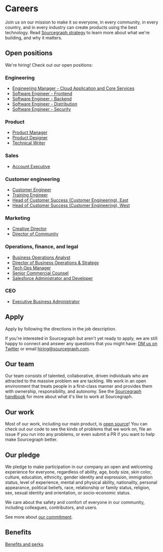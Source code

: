 # Careers

Join us on our mission to make it so everyone, in every community, in every country, and in every industry can create products using the best technology. Read [Sourcegraph strategy](strategy.md) to learn more about what we're building, and why it matters.

## Open positions

We're hiring! Check out our open positions:

### Engineering

- [Engineering Manager - Cloud Application and Core Services](../handbook/engineering/hiring/engineering-manager-cloud.md)
- [Software Engineer - Frontend](../handbook/engineering/hiring/software-engineer-frontend.md)
- [Software Engineer - Backend](../handbook/engineering/hiring/software-engineer-backend.md)
- [Software Engineer - Distribution](../handbook/engineering/hiring/software-engineer-distribution.md)
- [Software Engineer - Security](../handbook/engineering/hiring/software-engineer-security.md)

### Product

- [Product Manager](../handbook/product/roles/product_manager.md)
- [Product Designer](../handbook/product/roles/product_designer.md)
- [Technical Writer](../handbook/product/roles/technical_writer.md)

### Sales

- [Account Executive](../handbook/sales/roles/account_executive.md)

### Customer engineering

- [Customer Engineer](../handbook/ce/roles/customer_engineer.md)
- [Training Engineer](../handbook/ce/roles/training_engineer.md)
- [Head of Customer Success (Customer Engineering), East](https://jobs.lever.co/sourcegraph/82f595d8-9a88-40f6-b84a-b243c58754f0)
- [Head of Customer Success (Customer Engineering), West](https://jobs.lever.co/sourcegraph/cb233f84-da0e-4c1d-8a75-c86e265609b1)

### Marketing

- [Creative Director](../handbook/marketing/roles/creative_director.md)
- [Director of Community](../handbook/marketing/roles/director_of_community.md)

### Operations, finance, and legal

- [Business Operations Analyst](../handbook/ops/roles/business_operations_analyst.md)
- [Director of Business Operations & Strategy](../handbook/ops/roles/director_business_operations.md)
- [Tech Ops Manager](../handbook/ops/roles/tech_operations_manager.md)
- [Senior Commercial Counsel](../handbook/ops/roles/senior_commercial_counsel.md)
- [Salesforce Administrator and Developer](../handbook/ops/roles/sf_admin_developer.md)


### CEO

- [Executive Business Administrator](../handbook/ceo/executive_business_administrator_role.md)

## Apply

Apply by following the directions in the job description.

If you're interested in Sourcegraph but aren't yet ready to apply, we are still happy to connect and answer any questions that you might have: [DM us on Twitter](https://twitter.com/srcgraph) or email hiring@sourcegraph.com.

## Our team

Our team consists of talented, collaborative, driven individuals who are attracted to the massive problem we are tackling. We work in an open environment that treats people in a first-class manner and provides them with ownership, responsibility, and autonomy. See the [Sourcegraph handbook](https://about.sourcegraph.com/handbook) for more about what it's like to work at Sourcegraph.

## Our work

Most of our work, including our main product, is [open source](https://github.com/sourcegraph)! You can check out our code to see the kinds of problems that we work on, file an issue if you run into any problems, or even submit a PR if you want to help make Sourcegraph better.

## Our pledge

We pledge to make participation in our company an open and welcoming experience for everyone, regardless of ability, age, body size, skin color, culture, education, ethnicity, gender identity and expression, immigration status, level of experience, mental and physical ability, nationality, personal appearance, political beliefs, race, relationship or family status, religion, sex, sexual identity and orientation, or socio-economic status.

We care about the safety and comfort of everyone in our community, including colleagues, contributors, and users.

See more about [our commitment](../handbook/communication/code_of_conduct.md).

## Benefits

[Benefits and perks](../handbook/people-ops/benefits-and-perks.md).
